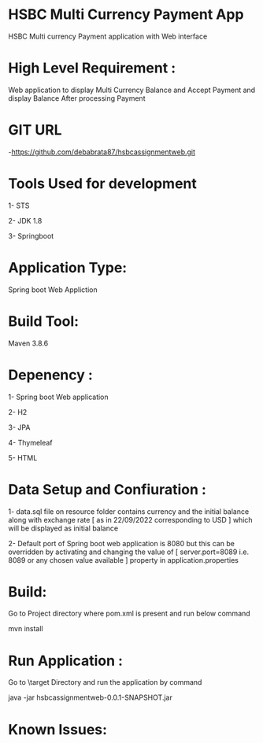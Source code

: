 # HSBC Multi Currency Payment App
HSBC Multi currency Payment application with Web interface

# High Level Requirement :

  Web application to display Multi Currency Balance and Accept Payment and display Balance After processing Payment
  

# GIT URL 
  
  -https://github.com/debabrata87/hsbcassignmentweb.git

# Tools Used for development 

  1- STS 
  
  2- JDK 1.8 
  
  3- Springboot

# Application Type:
  
  Spring boot Web Appliction

# Build Tool:

  Maven 3.8.6

# Depenency :

   1- Spring boot Web application 
   
   2- H2
   
   3- JPA
   
   4- Thymeleaf 
   
   5- HTML
   

# Data Setup and Confiuration :

  1- data.sql file on resource folder contains currency and the initial balance along with exchange rate  [ as in 22/09/2022 corresponding to USD ] which will be displayed as initial balance
  
  2- Default port of Spring boot web application is 8080 but this can be overridden by activating and changing the value of [ server.port=8089 i.e. 8089 or any chosen value available ] property in application.properties

# Build:

  Go to Project directory where pom.xml is present and run below command 
  
  mvn install 

# Run Application :
  
  Go to <Project Home>\target Directory and run the application by command 
  
  java -jar hsbcassignmentweb-0.0.1-SNAPSHOT.jar
  
# Known Issues:
